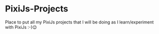 # PixiJs-Projects
 Place to put all my PixiJs projects that I will be doing as I learn/experiment with PixiJs :-):wink:
